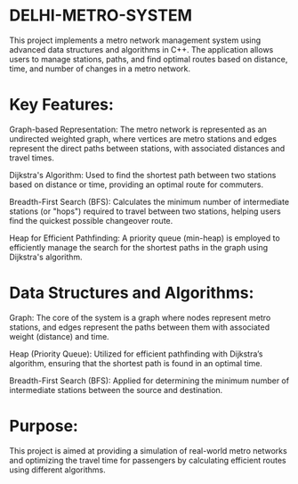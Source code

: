 # DELHI-METRO-SYSTEM
This project implements a metro network management system using advanced data structures and algorithms in C++. The application allows users to manage stations, paths, and find optimal routes based on distance, time, and number of changes in a metro network.

# Key Features:

Graph-based Representation: 
The metro network is represented as an undirected weighted graph, where vertices are metro stations and edges represent the direct paths between stations, with associated distances and travel times.


Dijkstra's Algorithm:
Used to find the shortest path between two stations based on distance or time, providing an optimal route for commuters.


Breadth-First Search (BFS):
Calculates the minimum number of intermediate stations (or "hops") required to travel between two stations, helping users find the quickest possible changeover route.


Heap for Efficient Pathfinding: 
A priority queue (min-heap) is employed to efficiently manage the search for the shortest paths in the graph using Dijkstra's algorithm.


# Data Structures and Algorithms:
Graph: 
The core of the system is a graph where nodes represent metro stations, and edges represent the paths between them with associated weight (distance) and time.

Heap (Priority Queue): 
Utilized for efficient pathfinding with Dijkstra’s algorithm, ensuring that the shortest path is found in an optimal time.

Breadth-First Search (BFS): 
Applied for determining the minimum number of intermediate stations between the source and destination.

# Purpose:
This project is aimed at providing a simulation of real-world metro networks and optimizing the travel time for passengers by calculating efficient routes using different algorithms.
